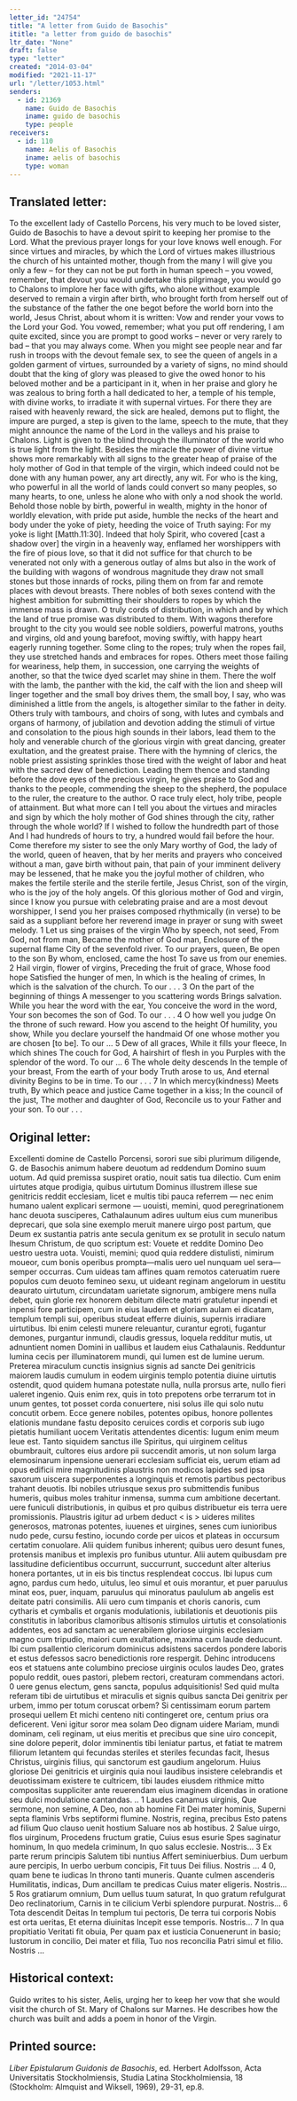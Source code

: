 ```yaml
---
letter_id: "24754"
title: "A letter from Guido de Basochis"
ititle: "a letter from guido de basochis"
ltr_date: "None"
draft: false
type: "letter"
created: "2014-03-04"
modified: "2021-11-17"
url: "/letter/1053.html"
senders:
  - id: 21369
    name: Guido de Basochis
    iname: guido de basochis
    type: people
receivers:
  - id: 110
    name: Aelis of Basochis
    iname: aelis of basochis
    type: woman
---
```

<h2> Translated letter:</h2>To the excellent lady of Castello Porcens, his very much to be loved sister, Guido de Basochis to have a devout spirit to keeping her promise to the Lord.
What the previous prayer longs for your love knows well enough.  For since virtues and miracles, by which the Lord of virtues makes illustrious the church of his untainted mother, though from the many I will give you only a few – for they can not be put forth in human speech – you vowed, remember, that devout you would undertake this pilgrimage, you would go to Chalons to implore her face with gifts, who alone without example deserved to remain a virgin after birth, who brought forth from herself out of the substance of the father the one begot before the world born into the world, Jesus Christ, about whom it is written:  Vow and render your vows to the Lord your God.  You vowed, remember; what you put off rendering, I am quite excited, since you are prompt to good works – never or very rarely to bad – that you may always come.  When you might see people near and far rush in troops with the devout female sex, to see the queen of angels in a golden garment of virtues, surrounded by a variety of signs, no mind should doubt that the king of glory was pleased to give the owed honor to his beloved mother and be a participant in it, when in her praise and glory he was zealous to bring forth a hall dedicated to her, a temple of his temple, with divine works, to irradiate it with supernal virtues.  For there they are raised with heavenly reward, the sick are healed, demons put to flight, the impure are purged, a step is given to the lame, speech to the mute, that they might announce the name of the Lord in the valleys and his praise to Chalons.  Light is given to the blind through the illuminator of the world who is true light from the light.
Besides the miracle the power of divine virtue shows more remarkably with all signs to the greater heap of praise of the holy mother of God in that temple of the virgin, which indeed could not be done with any human power, any art directly, any wit.  For who is the king, who powerful in all the world of lands could convert  so many peoples, so many hearts, to one, unless he alone who with only a nod shook the world.  Behold those noble by birth, powerful in wealth, mighty in the honor of worldly elevation, with pride put aside, humble the necks of the heart and body under the yoke of piety, heeding the voice of Truth saying:  For my yoke is light [Matth.11:30].   Indeed that holy Spirit, who covered [cast a shadow over] the virgin in a heavenly way,  enflamed her worshippers with the fire of pious love, so that it did not suffice for that church to be venerated not only with a generous outlay of alms but also in the work of the building with wagons of wondrous magnitude they draw not small stones but those  innards of rocks, piling them on from far and remote places with devout breasts.  There nobles of both sexes contend with the highest ambition for submitting their shoulders to ropes by which the immense mass is drawn.  O truly cords of distribution, in which and by which the land of true promise was distributed to them.  With wagons therefore brought to the city you would see noble soldiers, powerful matrons, youths and virgins, old and young barefoot, moving swiftly, with happy heart eagerly running together.  Some cling to the ropes; truly when the ropes fail, they use stretched hands and embraces for ropes.  Others meet those failing for weariness, help them, in succession, one carrying the weights of another, so that the twice dyed scarlet may shine in them.  There the wolf with the lamb, the panther with the kid, the calf with the lion and sheep will linger together and the small boy drives them, the small boy, I say, who was diminished a little from the angels, is altogether similar to the father in deity.  Others truly with tambours, and choirs of song, with lutes and cymbals and organs of harmony, of jubilation and devotion adding the stimuli of virtue and consolation to the pious high sounds in their labors, lead them to the holy and venerable church of the glorious virgin with great dancing, greater exultation, and the greatest praise.  There with the hymning of clerics, the noble priest assisting sprinkles those tired with the weight of labor and heat with the sacred dew of benediction.  Leading them thence and standing before the dove eyes of the precious virgin, he gives praise to God and thanks to the people, commending the sheep to the shepherd, the populace to the ruler, the creature to the author.  O race truly elect, holy tribe, people of attainment.
But what more can I tell you about the virtues and miracles and sign by which the holy mother of God shines through the city, rather through the whole world?
  If I wished to follow the hundredth part of those
  And I had hundreds of hours to try,
a hundred would fail before the hour.   Come therefore my sister to see the only Mary worthy of God, the lady of the world, queen of heaven, that by her merits and prayers who conceived without a man, gave birth without pain, that pain of your imminent delivery may be lessened, that he make you the joyful mother of children, who makes the fertile sterile and the sterile fertile, Jesus Christ, son of the virgin, who is the joy of the holy angels.   Of this glorious mother of God and virgin, since I know you pursue with celebrating praise and are a most devout worshipper, I send you her praises composed rhythmically (in verse) to be said as a suppliant before her reverend image in prayer or sung with sweet melody.
   1 Let us sing praises of the virgin
   Who by speech, not seed,
   From God, not from man,
   Became the mother of God man,
   Enclosure of the supernal flame
   City of the sevenfold river.
   To our prayers, queen,
   Be open to the son
   By whom, enclosed, came the host
   To save us from our enemies. 
   2 Hail virgin, flower of virgins,
   Preceding the fruit of grace,
   Whose food hope
   Satisfied the hunger of men,
   In which is the healing of crimes,
   In which is the salvation of the church.
   To our . . .
   3 On the part of the beginning of things
   A messenger to you scattering words
   Brings salvation.
   While you hear the word with the ear,
   You conceive the word in the word,
   Your son becomes the son of God.
   To our . . .
   4 O how well you judge
   On the throne of such reward.
   How you ascend to the height
   Of humility, you show,
   While you declare yourself the handmaid
   Of one whose mother you are chosen [to be].
   To our …
   5 Dew of all graces,
   While it fills your fleece,
   In which shines
   The couch for God,
   A hairshirt of flesh in you
   Purples with the splendor of the word.
   To our …
   6 The whole deity descends
   In the temple of your breast,
   From the earth of your body
   Truth arose to us,
   And eternal divinity
   Begins to be in time.
   To our . . .
   7 In which mercy(kindness)
   Meets truth,
   By which peace and justice
   Came together in a kiss;
   In the council of the just,
   The mother and daughter of God,
   Reconcile us to your
   Father and your son.
   To our . . .
<h2 class="mt-4"> Original letter:</h2>Excellenti domine de Castello Porcensi, sorori sue sibi plurimum diligende, G. de Basochis animum habere deuotum ad reddendum Domino suum uotum.
   Ad quid premissa suspiret oratio, nouit satis tua dilectio. Cum enim uirtutes atque prodigia, quibus uirtutum Dominus illustrem illese sue genitricis reddit ecclesiam, licet e multis tibi pauca referrem — nec enim humano ualent explicari sermone — uouisti, memini, quod peregrinationem hanc deuota susciperes, Cathalaunum adires uultum eius cum muneribus deprecari, que sola sine exemplo meruit manere uirgo post partum, que Deum ex sustantia patris ante secula genitum ex se protulit in seculo natum Ihesum Christum, de quo scriptum est: Vouete et reddite Domino Deo uestro uestra uota. Vouisti, memini; quod quia reddere distulisti, nimirum moueor, cum bonis operibus prompta—malis uero uel nunquam uel sera—semper occurras. Cum uideas tam affines quam remotos cateruatim ruere populos cum deuoto femineo sexu, ut uideant reginam angelorum in uestitu deaurato uirtutum, circundatam uarietate signorum, ambigere mens nulla debet, quin glorie rex honorem debitum dilecte matri gratuletur inpendi et inpensi fore participem, cum in eius laudem et gloriam aulam ei dicatam, templum templi sui, operibus studeat efferre diuinis, supernis irradiare uirtutibus. Ibi enim celesti munere releuantur, curantur egroti, fugantur demones, purgantur inmundi, claudis gressus, loquela redditur mutis, ut adnuntient nomen Domini in uallibus et laudem eius Cathalaunis. Redduntur lumina cecis per illuminatorem mundi, qui lumen est de lumine uerum.
  Preterea miraculum cunctis insignius signis ad sancte Dei genitricis maiorem laudis cumulum in eodem uirginis templo potentia diuine uirtutis ostendit, quod quidem humana potestate nulla, nulla prorsus arte, nullo fieri ualeret ingenio. Quis enim rex, quis in toto prepotens orbe terrarum tot in unum gentes, tot posset corda conuertere, nisi solus ille qui solo nutu concutit orbem. Ecce genere nobiles, potentes opibus, honore pollentes elationis mundane fastu deposito ceruices cordis et corporis sub iugo pietatis humiliant uocem Veritatis attendentes dicentis: Iugum enim meum leue est. Tanto siquidem sanctus ille Spiritus, qui uirginem celitus obumbrauit, cultores eius ardore pii succendit amoris, ut non solum larga elemosinarum inpensione uenerari ecclesiam sufficiat eis, uerum etiam ad opus edificii mire magnitudinis plaustris non modicos lapides
 sed ipsa saxorum uiscera superponentes a longinquis et remotis partibus pectoribus trahant deuotis. Ibi nobiles utriusque sexus pro submittendis funibus humeris, quibus moles trahitur inmensa, summa cum ambitione decertant. uere funiculi distributionis, in quibus et pro quibus distribuetur eis terra uere promissionis. Plaustris igitur ad urbem deduct < is > uideres milites generosos, matronas potentes, iuuenes et uirgines, senes cum iunioribus nudo pede, cursu festino, iocundo corde per uicos et plateas in occursum certatim conuolare. Alii quidem funibus inherent; quibus uero desunt funes, protensis manibus et implexis pro funibus utuntur. Alii autem quibusdam pre lassitudine deficientibus occurrunt, succurrunt, succedunt alter alterius honera portantes, ut in eis bis tinctus resplendeat coccus. Ibi lupus cum agno, pardus cum hedo, uitulus, leo simul et ouis morantur, et puer paruulus minat eos, puer, inquam, paruulus qui minoratus paululum ab angelis est deitate patri consimilis. Alii uero cum timpanis et choris canoris, cum cytharis et cymbalis et organis modulationis, iubilationis et deuotionis piis constitutis in laboribus clamoribus altisonis stimulos uirtutis et consolationis addentes, eos ad sanctam ac uenerabilem gloriose uirginis ecclesiam magno cum tripudio, maiori cum exultatione, maxima cum laude deducunt. Ibi cum psallentio clericorum dominicus adsistens sacerdos pondere laboris et estus defessos sacro benedictionis rore respergit. Dehinc introducens eos et statuens ante columbino preciose uirginis oculos laudes Deo, grates populo reddit, oues pastori, plebem rectori, creaturam commendans actori. 0 uere genus electum, gens sancta, populus adquisitionis!
Sed quid multa referam tibi de uirtutibus et miraculis et signis quibus sancta Dei genitrix per urbem, immo per totum coruscat orbem?
Si centissimam eorum partem prosequi uellem
Et michi centeno niti contingeret ore,
centum prius ora deficerent. Veni igitur soror mea solam Deo dignam uidere  Mariam, mundi dominam, celi reginam, ut eius meritis et precibus que sine uiro concepit, sine dolore peperit, dolor imminentis tibi leniatur partus, et fatiat te matrem filiorum letantem qui fecundas steriles et steriles fecundas facit, Ihesus Christus, uirginis filius, qui sanctorum est gaudium angelorum. Huius gloriose Dei genitricis et uirginis quia noui laudibus insistere celebrandis et deuotissimam existere te cultricem, tibi laudes eiusdem rithmice mitto compositas suppliciter ante reuerendam eius imaginem dicendas in oratione seu dulci modulatione cantandas.
..
1 Laudes canamus uirginis,
 Que sermone, non semine,
  A Deo, non ab homine
  Fit Dei mater hominis,
  Superni septa flaminis
  Vrbs septiformi flumine.
   Nostris, regina, precibus
   Esto patens ad filium
   Quo clauso uenit hostium
   Saluare nos ab hostibus.
2  Salue uirgo, flos uirginum,
Procedens fructum gratie,
Cuius esus esurie
Spes saginatur hominum,
In quo medela criminum,
In quo salus ecclesie.
 Nostris...
3  Ex parte rerum principis
Salutem tibi nuntius
Affert seminiuerbius.
Dum uerbum aure percipis,
In uerbo uerbum concipis,
Fit tuus Dei filius.
Nostris ...
4   0, quam bene te iudicas
In throno tanti muneris.
Quante culmen ascenderis
Humilitatis, indicas,
Dum ancillam te predicas
Cuius mater eligeris.
Nostris...
5  Ros gratiarum omnium,
Dum uellus tuum saturat,
In quo gratum refulgurat
Deo reclinatorium,
Carnis in te cilicium
Verbi splendore purpurat.
Nostris...
6  Tota descendit Deitas
In templum tui pectoris,
De terra tui corporis
Nobis est orta ueritas,
Et eterna diuinitas
Incepit esse temporis.
Nostris...
7  In qua propitiatio
Veritati fit obuia,
Per quam pax et iusticia
Conuenerunt in basio;
Iustorum in concilio,
Dei mater et filia,
Tuo nos reconcilia
Patri simul et filio.
Nostris …
<h2 class="mt-4"> Historical context:</h2>Guido writes to his sister, Aelis, urging her to keep her vow that she would visit the church of St. Mary of Chalons sur Marnes.  He describes how the church was built and adds a poem in honor of the Virgin.
<h2 class="mt-4"> Printed source:</h2><p><em>Liber Epistularum Guidonis de Basochis</em>, ed. Herbert Adolfsson, Acta Universitatis Stockholmiensis, Studia Latina Stockholmiensia, 18 (Stockholm: Almquist and Wiksell, 1969), 29-31, ep.8.</p>